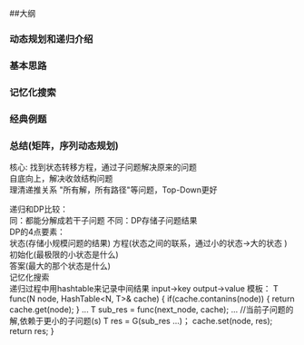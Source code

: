 ##大纲  
### 动态规划和递归介绍  
### 基本思路
### 记忆化搜索  
### 经典例题  
### 总结(矩阵，序列动态规划)    

核心: 找到状态转移方程，通过子问题解决原来的问题  
自底向上，解决收敛结构问题  
         理清递推关系
"所有解，所有路径"等问题，Top-Down更好  

递归和DP比较：  
    同：都能分解成若干子问题
    不同：DP存储子问题结果  
DP的4点要素：  
    状态(存储小规模问题的结果)
    方程(状态之间的联系，通过小的状态->大的状态  )
    初始化(最极限的小状态是什么)  
    答案(最大的那个状态是什么)  
记忆化搜索  
    递归过程中用hashtable来记录中间结果
    input->key   output->value
    模板：
    T func(N node, HashTable<N, T>& cache)
    {
        if(cache.contanins(node))
        {
            return cache.get(node);
        }
        ...
        T sub_res = func(next_node, cache);
        ...
        //当前子问题的解,依赖于更小的子问题(s)
        T res = G(sub_res ...)；
        cache.set(node, res);
        return res;
    }

